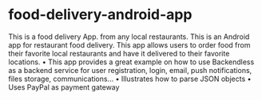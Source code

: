 # food-delivery-android-app
This is a food delivery App. from any local restaurants. 
This is an Android app for restaurant food delivery. This app allows users to order food from their favorite local restaurants and have it delivered to their favorite locations. 
•	This app provides a great example on how to use Backendless as a backend service for user registration, login, email, push notifications, files storage, communications… 
•	Illustrates how to parse JSON objects 
•	Uses PayPal as payment gateway 
